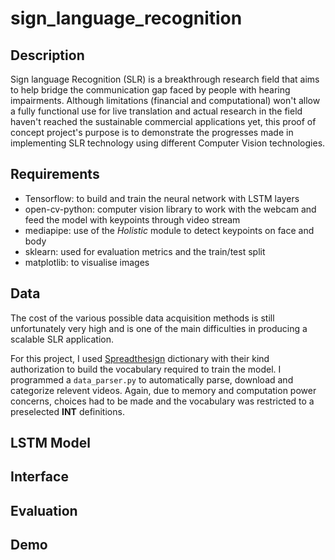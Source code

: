 # sign_language_recognition

## Description

Sign language Recognition (SLR) is a breakthrough research field that aims to help bridge the communication gap faced by people with hearing impairments. Although limitations (financial and computational) won't allow a fully functional use for live translation and actual research in the field haven't reached the sustainable commercial applications yet, this proof of concept project's purpose is to demonstrate the progresses made in implementing SLR technology using different Computer Vision technologies. 

## Requirements

* Tensorflow: to build and train the neural network with LSTM layers 
* open-cv-python: computer vision library to work with the webcam and feed the model with keypoints through video stream 
* mediapipe: use of the *Holistic* module to detect keypoints on face and body 
* sklearn: used for evaluation metrics and the train/test split 
* matplotlib: to visualise images 

## Data 

The cost of the various possible data acquisition methods is still unfortunately very high and is one of the main difficulties in producing a scalable SLR application. 

For this project, I used [Spreadthesign](http://www.spreadthesign.com) dictionary with their kind authorization to build the vocabulary required to train the model. I programmed a `data_parser.py` to automatically parse, download and categorize relevent videos. Again, due to memory and computation power concerns, choices had to be made and the vocabulary was restricted to a preselected **INT** definitions. 

## LSTM Model 

## Interface 

## Evaluation

## Demo

